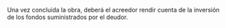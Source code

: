 Una vez concluida la obra, deberá el acreedor rendir cuenta de la inversión de los fondos suministrados por el deudor.